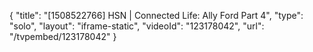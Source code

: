 {
    "title": "[1508522766] HSN | Connected Life: Ally Ford Part 4",
    "type": "solo",
    "layout": "iframe-static",
    "videoId": "123178042",
    "url": "\/tvpembed\/123178042"
}